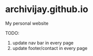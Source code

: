# archivijay.github.io
My personal website


TODO:
1. update nav bar in every page
2. update footer/contact in every page
